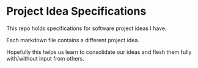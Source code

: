 # Project Idea Specifications

This repo holds specifications for software project ideas I have.

Each markdown file contains a different project idea.

Hopefully this helps us learn to consolidate our ideas and flesh them fully with/without input from others.
